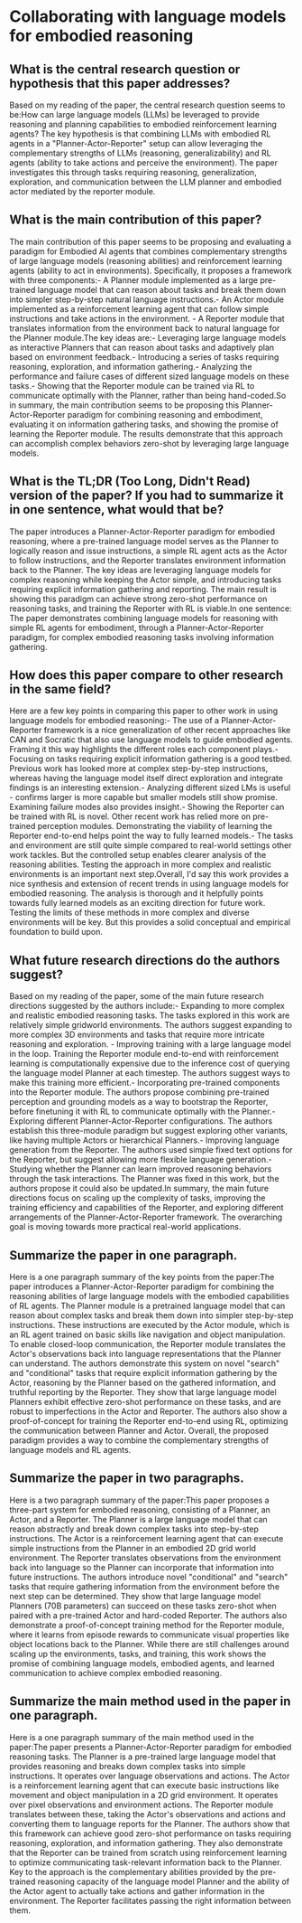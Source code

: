 # Collaborating with language models for embodied reasoning

## What is the central research question or hypothesis that this paper addresses?

Based on my reading of the paper, the central research question seems to be:How can large language models (LLMs) be leveraged to provide reasoning and planning capabilities to embodied reinforcement learning agents? The key hypothesis is that combining LLMs with embodied RL agents in a "Planner-Actor-Reporter" setup can allow leveraging the complementary strengths of LLMs (reasoning, generalizability) and RL agents (ability to take actions and perceive the environment). The paper investigates this through tasks requiring reasoning, generalization, exploration, and communication between the LLM planner and embodied actor mediated by the reporter module.


## What is the main contribution of this paper?

The main contribution of this paper seems to be proposing and evaluating a paradigm for Embodied AI agents that combines complementary strengths of large language models (reasoning abilities) and reinforcement learning agents (ability to act in environments). Specifically, it proposes a framework with three components:- A Planner module implemented as a large pre-trained language model that can reason about tasks and break them down into simpler step-by-step natural language instructions.- An Actor module implemented as a reinforcement learning agent that can follow simple instructions and take actions in the environment. - A Reporter module that translates information from the environment back to natural language for the Planner module.The key ideas are:- Leveraging large language models as interactive Planners that can reason about tasks and adaptively plan based on environment feedback.- Introducing a series of tasks requiring reasoning, exploration, and information gathering.- Analyzing the performance and failure cases of different sized language models on these tasks.- Showing that the Reporter module can be trained via RL to communicate optimally with the Planner, rather than being hand-coded.So in summary, the main contribution seems to be proposing this Planner-Actor-Reporter paradigm for combining reasoning and embodiment, evaluating it on information gathering tasks, and showing the promise of learning the Reporter module. The results demonstrate that this approach can accomplish complex behaviors zero-shot by leveraging large language models.


## What is the TL;DR (Too Long, Didn't Read) version of the paper? If you had to summarize it in one sentence, what would that be?

The paper introduces a Planner-Actor-Reporter paradigm for embodied reasoning, where a pre-trained language model serves as the Planner to logically reason and issue instructions, a simple RL agent acts as the Actor to follow instructions, and the Reporter translates environment information back to the Planner. The key ideas are leveraging language models for complex reasoning while keeping the Actor simple, and introducing tasks requiring explicit information gathering and reporting. The main result is showing this paradigm can achieve strong zero-shot performance on reasoning tasks, and training the Reporter with RL is viable.In one sentence: The paper demonstrates combining language models for reasoning with simple RL agents for embodiment, through a Planner-Actor-Reporter paradigm, for complex embodied reasoning tasks involving information gathering.


## How does this paper compare to other research in the same field?

Here are a few key points in comparing this paper to other work in using language models for embodied reasoning:- The use of a Planner-Actor-Reporter framework is a nice generalization of other recent approaches like CAN and Socratic that also use language models to guide embodied agents. Framing it this way highlights the different roles each component plays.- Focusing on tasks requiring explicit information gathering is a good testbed. Previous work has looked more at complex step-by-step instructions, whereas having the language model itself direct exploration and integrate findings is an interesting extension.- Analyzing different sized LMs is useful - confirms larger is more capable but smaller models still show promise. Examining failure modes also provides insight.- Showing the Reporter can be trained with RL is novel. Other recent work has relied more on pre-trained perception modules. Demonstrating the viability of learning the Reporter end-to-end helps point the way to fully learned models.- The tasks and environment are still quite simple compared to real-world settings other work tackles. But the controlled setup enables clearer analysis of the reasoning abilities. Testing the approach in more complex and realistic environments is an important next step.Overall, I'd say this work provides a nice synthesis and extension of recent trends in using language models for embodied reasoning. The analysis is thorough and it helpfully points towards fully learned models as an exciting direction for future work. Testing the limits of these methods in more complex and diverse environments will be key. But this provides a solid conceptual and empirical foundation to build upon.


## What future research directions do the authors suggest?

Based on my reading of the paper, some of the main future research directions suggested by the authors include:- Expanding to more complex and realistic embodied reasoning tasks. The tasks explored in this work are relatively simple gridworld environments. The authors suggest expanding to more complex 3D environments and tasks that require more intricate reasoning and exploration. - Improving training with a large language model in the loop. Training the Reporter module end-to-end with reinforcement learning is computationally expensive due to the inference cost of querying the language model Planner at each timestep. The authors suggest ways to make this training more efficient.- Incorporating pre-trained components into the Reporter module. The authors propose combining pre-trained perception and grounding models as a way to bootstrap the Reporter, before finetuning it with RL to communicate optimally with the Planner.- Exploring different Planner-Actor-Reporter configurations. The authors establish this three-module paradigm but suggest exploring other variants, like having multiple Actors or hierarchical Planners.- Improving language generation from the Reporter. The authors used simple fixed text options for the Reporter, but suggest allowing more flexible language generation.- Studying whether the Planner can learn improved reasoning behaviors through the task interactions. The Planner was fixed in this work, but the authors propose it could also be updated.In summary, the main future directions focus on scaling up the complexity of tasks, improving the training efficiency and capabilities of the Reporter, and exploring different arrangements of the Planner-Actor-Reporter framework. The overarching goal is moving towards more practical real-world applications.


## Summarize the paper in one paragraph.

Here is a one paragraph summary of the key points from the paper:The paper introduces a Planner-Actor-Reporter paradigm for combining the reasoning abilities of large language models with the embodied capabilities of RL agents. The Planner module is a pretrained language model that can reason about complex tasks and break them down into simpler step-by-step instructions. These instructions are executed by the Actor module, which is an RL agent trained on basic skills like navigation and object manipulation. To enable closed-loop communication, the Reporter module translates the Actor's observations back into language representations that the Planner can understand. The authors demonstrate this system on novel "search" and "conditional" tasks that require explicit information gathering by the Actor, reasoning by the Planner based on the gathered information, and truthful reporting by the Reporter. They show that large language model Planners exhibit effective zero-shot performance on these tasks, and are robust to imperfections in the Actor and Reporter. The authors also show a proof-of-concept for training the Reporter end-to-end using RL, optimizing the communication between Planner and Actor. Overall, the proposed paradigm provides a way to combine the complementary strengths of language models and RL agents.


## Summarize the paper in two paragraphs.

Here is a two paragraph summary of the paper:This paper proposes a three-part system for embodied reasoning, consisting of a Planner, an Actor, and a Reporter. The Planner is a large language model that can reason abstractly and break down complex tasks into step-by-step instructions. The Actor is a reinforcement learning agent that can execute simple instructions from the Planner in an embodied 2D grid world environment. The Reporter translates observations from the environment back into language so the Planner can incorporate that information into future instructions. The authors introduce novel "conditional" and "search" tasks that require gathering information from the environment before the next step can be determined. They show that large language model Planners (70B parameters) can succeed on these tasks zero-shot when paired with a pre-trained Actor and hard-coded Reporter. The authors also demonstrate a proof-of-concept training method for the Reporter module, where it learns from episode rewards to communicate visual properties like object locations back to the Planner. While there are still challenges around scaling up the environments, tasks, and training, this work shows the promise of combining language models, embodied agents, and learned communication to achieve complex embodied reasoning.


## Summarize the main method used in the paper in one paragraph.

Here is a one paragraph summary of the main method used in the paper:The paper presents a Planner-Actor-Reporter paradigm for embodied reasoning tasks. The Planner is a pre-trained large language model that provides reasoning and breaks down complex tasks into simple instructions. It operates over language observations and actions. The Actor is a reinforcement learning agent that can execute basic instructions like movement and object manipulation in a 2D grid environment. It operates over pixel observations and environment actions. The Reporter module translates between these, taking the Actor's observations and actions and converting them to language reports for the Planner. The authors show that this framework can achieve good zero-shot performance on tasks requiring reasoning, exploration, and information gathering. They also demonstrate that the Reporter can be trained from scratch using reinforcement learning to optimize communicating task-relevant information back to the Planner. Key to the approach is the complementary abilities provided by the pre-trained reasoning capacity of the language model Planner and the ability of the Actor agent to actually take actions and gather information in the environment. The Reporter facilitates passing the right information between them.
